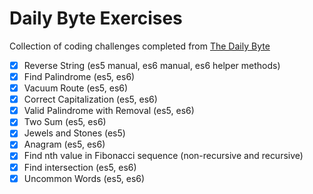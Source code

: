 # Daily Byte Exercises

Collection of coding challenges completed from [The Daily Byte](https://thedailybyte.dev/)

- [x] Reverse String (es5 manual, es6 manual, es6 helper methods)
- [x] Find Palindrome (es5, es6)
- [x] Vacuum Route (es5, es6)
- [x] Correct Capitalization (es5, es6)
- [x] Valid Palindrome with Removal (es5, es6)
- [x] Two Sum (es5, es6)
- [x] Jewels and Stones (es5)
- [x] Anagram (es5, es6)
- [x] Find nth value in Fibonacci sequence (non-recursive and recursive)
- [x] Find intersection (es5, es6)
- [x] Uncommon Words (es5, es6)
